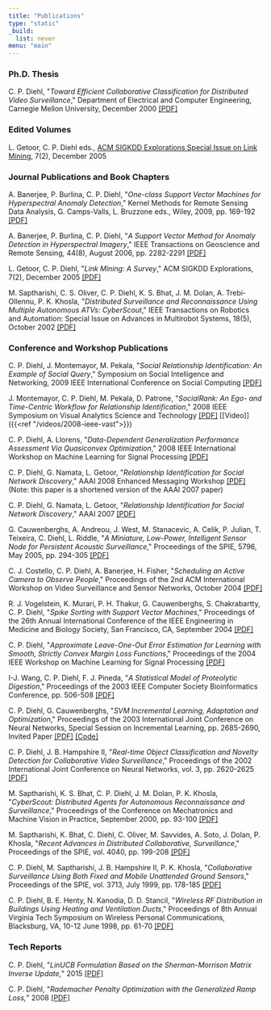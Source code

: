 ```yaml
---
title: "Publications"
type: "static"
_build:
  list: never
menu: "main"
---
```

### Ph.D. Thesis

C. P. Diehl, "_Toward Efficient Collaborative Classification for Distributed Video Surveillance_," Department of Electrical and Computer Engineering, Carnegie Mellon University, December 2000 [[PDF]](/assets/publications/thesis.pdf)

### Edited Volumes

L. Getoor, C. P. Diehl eds., [ACM SIGKDD Explorations Special Issue on Link Mining](https://dl.acm.org/toc/sigkdd/2005/7/2), 7(2), December 2005

### Journal Publications and Book Chapters

A. Banerjee, P. Burlina, C. P. Diehl, "_One-class Support Vector Machines for Hyperspectral Anomaly Detection_," Kernel Methods for Remote Sensing Data Analysis, G. Camps-Valls, L. Bruzzone eds., Wiley, 2009, pp. 169-192 [[PDF]](/assets/publications/kernel-methods-for-remote-sensing-data-analysis-2009.pdf)

A. Banerjee, P. Burlina, C. P. Diehl, "_A Support Vector Method for Anomaly Detection in Hyperspectral Imagery_," IEEE Transactions on Geoscience and Remote Sensing, 44(8), August 2006, pp. 2282-2291 [[PDF]](/assets/publications/ieee-tgrs06.pdf)

L. Getoor, C. P. Diehl, "_Link Mining: A Survey_," ACM SIGKDD Explorations, 7(2), December 2005 [[PDF]](/assets/publications/lmsurvey.pdf)

M. Saptharishi, C. S. Oliver, C. P. Diehl, K. S. Bhat, J. M. Dolan, A. Trebi-Ollennu, P. K. Khosla, "_Distributed Surveillance and Reconnaissance Using Multiple Autonomous ATVs: CyberScout_," IEEE Transactions on Robotics and Automation: Special Issue on Advances in Multirobot Systems, 18(5), October 2002 [[PDF]](/assets/publications/IEEETransRobAut.pdf)

### Conference and Workshop Publications

C. P. Diehl, J. Montemayor, M. Pekala, "_Social Relationship Identification: An Example of Social Query_," Symposium on Social Intelligence and Networking, 2009 IEEE International Conference on Social Computing [[PDF]](/assets/publications/SocialCom09-Final.pdf)

J. Montemayor, C. P. Diehl, M. Pekala, D. Patrone, "_SocialRank: An Ego- and Time-Centric Workflow for Relationship Identification_," 2008 IEEE Symposium on Visual Analytics Science and Technology [[PDF]](/assets/publications/vast08-poster.pdf) [[Video]]({{<ref "/videos/2008-ieee-vast">}})

C. P. Diehl, A. Llorens, "_Data-Dependent Generalization Performance Assessment Via Quasiconvex Optimization_," 2008 IEEE International Workshop on Machine Learning for Signal Processing [[PDF]](/assets/publications/mlsp08-final.pdf)

C. P. Diehl, G. Namata, L. Getoor, "_Relationship Identification for Social Network Discovery_," AAAI 2008 Enhanced Messaging Workshop [[PDF]](/assets/publications/email08final.pdf) (Note: this paper is a shortened version of the AAAI 2007 paper)

C. P. Diehl, G. Namata, L. Getoor, "_Relationship Identification for Social Network Discovery_," AAAI 2007 [[PDF]](/assets/publications/aaai07-final.pdf)

G. Cauwenberghs, A. Andreou, J. West, M. Stanacevic, A. Celik, P. Julian, T. Teixeira, C. Diehl, L. Riddle, "_A Miniature, Low-Power, Intelligent Sensor Node for Persistent Acoustic Surveillance_," Proceedings of the SPIE, 5796, May 2005, pp. 294-305 [[PDF]](/assets/publications/spie05_final.pdf)

C. J. Costello, C. P. Diehl, A. Banerjee, H. Fisher, "_Scheduling an Active Camera to Observe People_," Proceedings of the 2nd ACM International Workshop on Video Surveillance and Sensor Networks, October 2004 [[PDF]](/assets/publications/VSSN04_final.pdf)

R. J. Vogelstein, K. Murari, P. H. Thakur, G. Cauwenberghs, S. Chakrabartty, C. P. Diehl, "_Spike Sorting with Support Vector Machines_," Proceedings of the 26th Annual International Conference of the IEEE Engineering in Medicine and Biology Society, San Francisco, CA, September 2004 [[PDF]](/assets/publications/EMBS04_final.pdf)

C. P. Diehl, "_Approximate Leave-One-Out Error Estimation for Learning with Smooth, Strictly Convex Margin Loss Functions_," Proceedings of the 2004 IEEE Workshop on Machine Learning for Signal Processing [[PDF]](/assets/publications/MLSP04_final.pdf)

I-J. Wang, C. P. Diehl, F. J. Pineda, "_A Statistical Model of Proteolytic Digestion_," Proceedings of the 2003 IEEE Computer Society Bioinformatics Conference, pp. 506-508 [[PDF]](/assets/publications/csb2003poster_final.pdf)

C. P. Diehl, G. Cauwenberghs, "_SVM Incremental Learning, Adaptation and Optimization_," Proceedings of the 2003 International Joint Conference on Neural Networks, Special Session on Incremental Learning, pp. 2685-2690, Invited Paper [[PDF]](/assets/publications/IJCNN03_final.pdf) [[Code]](https://github.com/diehl/Incremental-SVM-Learning-in-MATLAB)

C. P. Diehl, J. B. Hampshire II, "_Real-time Object Classification and Novelty Detection for Collaborative Video Surveillance_," Proceedings of the 2002 International Joint Conference on Neural Networks, vol. 3, pp. 2620-2625 [[PDF]](/assets/publications/IJCNN02_final.pdf)

M. Saptharishi, K. S. Bhat, C. P. Diehl, J. M. Dolan, P. K. Khosla, "_CyberScout: Distributed Agents for Autonomous Reconnaissance and Surveillance_," Proceedings of the Conference on Mechatronics and Machine Vision in Practice, September 2000, pp. 93-100 [[PDF]](/assets/publications/M2VIP.pdf)

M. Saptharishi, K. Bhat, C. Diehl, C. Oliver, M. Savvides, A. Soto, J. Dolan, P. Khosla, "_Recent Advances in Distributed Collaborative, Surveillance_," Proceedings of the SPIE, vol. 4040, pp. 199-208 [[PDF]](/assets/publications/AeroSense00.pdf)

C. P. Diehl, M. Saptharishi, J. B. Hampshire II, P. K. Khosla, "_Collaborative Surveillance Using Both Fixed and Mobile Unattended Ground Sensors_," Proceedings of the SPIE, vol. 3713, July 1999, pp. 178-185 [[PDF]](/assets/publications/AeroSense99.pdf)

C. P. Diehl, B. E. Henty, N. Kanodia, D. D. Stancil, "_Wireless RF Distribution in Buildings Using Heating and Ventilation Ducts_," Proceedings of 8th Annual Virginia Tech Symposium on Wireless Personal Communications, Blacksburg, VA, 10-12 June 1998, pp. 61-70 [[PDF]](/assets/publications/MPRG.pdf)

### Tech Reports

C. P. Diehl, "_LinUCB Formulation Based on the Sherman-Morrison Matrix Inverse Update,_" 2015 [[PDF]](/assets/publications/linucb_alternate_formulation.pdf)

C. P. Diehl, "_Rademacher Penalty Optimization with the Generalized Ramp Loss,_" 2008 [[PDF]](/assets/publications/RampLossCCCP.pdf)
